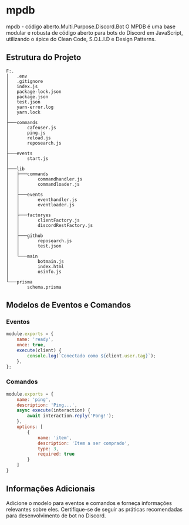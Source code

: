 # mpdb
mpdb - código aberto.Multi.Purpose.Discord.Bot
O MPDB é uma base modular e robusta de código aberto para bots do Discord em JavaScript, utilizando o ápice do Clean Code, S.O.L.I.D e Design Patterns.

## Estrutura do Projeto

```
F:.
│   .env
│   .gitignore
│   index.js
│   package-lock.json
│   package.json
│   test.json
│   yarn-error.log
│   yarn.lock
│
├───commands
│       cafeuser.js
│       ping.js
│       reload.js
│       reposearch.js
│
├───events
│       start.js
│
├───lib
│   ├───commands
│   │       commandhandler.js
│   │       commandloader.js
│   │
│   ├───events
│   │       eventhandler.js
│   │       eventloader.js
│   │
│   ├───factoryes
│   │       clientFactory.js
│   │       discordRestFactory.js
│   │
│   ├───github
│   │       reposearch.js
│   │       test.json
│   │
│   └───main
│           botmain.js
│           index.html
│           osinfo.js
│
└───prisma
        schema.prisma
```

## Modelos de Eventos e Comandos

### Eventos

```javascript
module.exports = {
    name: 'ready',
    once: true,
    execute(client) {
        console.log(`Conectado como ${client.user.tag}`);
    },
};
```

### Comandos

```javascript
module.exports = {
    name: 'ping',
    description: 'Ping...',
    async execute(interaction) {
        await interaction.reply('Pong!');
    },
    options: [
        {
            name: 'item',
            description: 'Item a ser comprado',
            type: 3,
            required: true
        }
    ]
}
```

## Informações Adicionais

Adicione o modelo para eventos e comandos e forneça informações relevantes sobre eles. Certifique-se de seguir as práticas recomendadas para desenvolvimento de bot no Discord.
